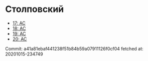 # Столповский
- [17: AC](17.md)
- [18: AC](18.md)
- [19: AC](19.md)
- [20: AC](20.md)

Commit: a41a81ebaf441238f51b84b59a07911126f0cf04
 fetched at: 20201015-234749

